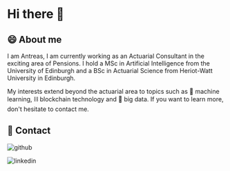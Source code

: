 # Hi there 👋

## 😄 About me

I am Antreas, I am currently working as an Actuarial Consultant in the exciting area of Pensions. I hold a MSc in Artificial Intelligence from the University of Edinburgh and a BSc in Actuarial Science from Heriot-Watt University in Edinburgh. 

My interests extend beyond the actuarial area to topics such as :robot: machine learning, :chains: blockchain technology and :floppy_disk: big data. If you want to learn more, don't hesitate to contact me.

## 💬 Contact

![github](https://img.shields.io/badge/GitHub-000000?style=for-the-badge&logo=GitHub&logoColor=white)

![linkedin](https://img.shields.io/badge/LinkedIn-000000?style=for-the-badge&logo=LinkedIn&logoColor=white)
